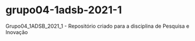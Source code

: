 # grupo04-1adsb-2021-1
Grupo04_1ADSB_2021_1 - Repositório criado para a disciplina de Pesquisa e Inovação
